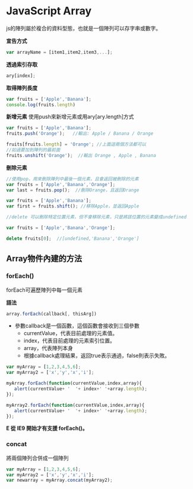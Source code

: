 # JavaScript Array 
js的陣列屬於複合的資料型態，也就是一個陣列可以存字串或數字。

**宣告方式**
```javascript
var arrayName = [item1,item2,item3,...];
```

**透過索引存取**
```javascript
ary[index];
```

**取得陣列長度**
```javascript
var fruits = ['Apple','Banana'];
console.log(fruits.length)
```

**新增元素**
使用push來新增元素或用ary[ary.length]方式
```javascript
var fruits = ['Apple','Banana'];
fruits.push('Orange');   //輸出: Apple / Banana / Orange

fruits[fruits.length] = 'Orange'; //上面這兩個方法都可以
//如過要加到陣列的最前面
fruits.unshift('Orange');  //輸出 Orange , Apple , Banana
```

**刪除元素**
```javascript
//使用pop，用來刪除陣列中最後一個元素，且會返回被刪除的元素
var fruits = ['Apple','Banana','Orange'];
var last = fruits.pop();  //刪除Orange，且返回Orange

var fruits = ['Apple','Banana'];
var first = fruits.shift(); //移除Apple，並返回Apple

//delete 可以刪除特定位置元素，但不會移除元素，只是將該位置的元素變成undefined

var fruits = ['Apple','Banana','Orange'];

delete fruits[0];  //[undefined,'Banana','Orange']


```


## Array物件內建的方法
### forEach()
forEach可遍歷陣列中每一個元素

**語法**
```javascript
array.forEach(callback[, thisArg])
```
* 參數callback是一個函數，這個函數會接收到三個參數
   * currentValue，代表目前處理的元素值。
   * index，代表目前處理的元素索引位置。
   * array，代表陣列本身
   * 根據callback處理結果，返回true表示通過，false則表示失敗。

```javascript
var myArray = [1,2,3,4,5,6];
var myArray2 = ['x','y','x','i'];

myArray.forEach(function(currentValue,index,array){
   alert(currentValue+ '  '+ index+' '+array.length);
});

myArray2.forEach(function(currentValue,index,array){
   alert(currentValue+ '  '+ index+' '+array.length);
});
```

**E 從 IE9 開始才有支援 forEach()。**

### concat
將兩個陣列合併成一個陣列

```javascript
var myArray = [1,2,3,4,5,6];
var myArray2 = ['x','y','x','i'];
var newarray = myArray.concat(myArray2);
```